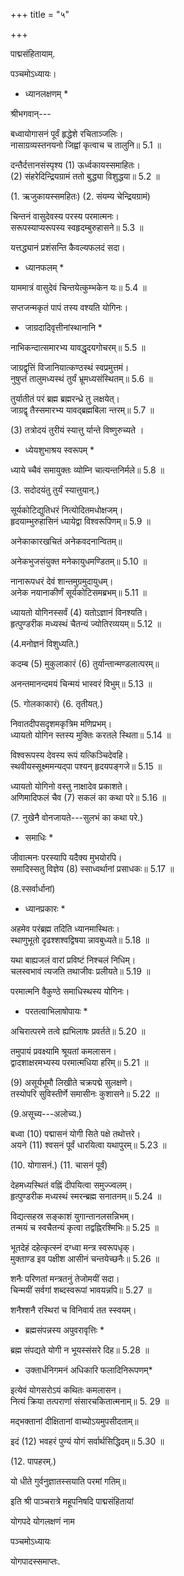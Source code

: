 +++
title = "५"

+++

पाद्मसंहितायाम्.

पञ्चमोऽध्यायः।  
* ध्यानलक्षणम् *

श्रीभगवान्---

बध्वायोगासनं पूर्वं हृद्धेशे रचिताञ्जलिः।  
नासाग्रव्यस्तनयनो जिह्वां कृत्वाच च तालुनि॥ 5.1 ॥

दन्तैर्दत्तानसंस्पृश्य (1) ऊर्ध्वकायस्समाहितः।  
(2) संहरेदिन्द्रियग्रामं ततो बुद्ध्या विशुद्धया॥ 5.2 ॥

(1. ऋजुकायस्समहितः) (2. संयम्य चेन्द्रियग्रामं)

चिन्तनं वासुदेवस्य परस्य परमात्मनः।  
सरूपस्याप्यरूपस्य स्वहृदम्बुरुहासने॥ 5.3 ॥

यत्तद्ध्यानं प्रशंसन्ति कैवल्यफलदं सदा।  
* ध्यानफलम् *

याममात्रं वासुदेवं चिन्तयेत्कुम्भकेन यः॥ 5.4 ॥

सप्तजन्मकृतं पापं तस्य वश्यति योगिनः।  
* जाग्रदादिवृत्तीनांस्थानानि *

नाभिकन्दात्समारभ्य यावद्धृदयगोचरम्॥ 5.5 ॥

जाग्रद्वृत्तिं विजानियात्कण्ठस्थं स्वप्रमुत्तमं।  
नुषुप्तं तालुमध्यस्थं तुर्यं भ्रूमध्यसंस्थितम्॥ 5.6 ॥

तुर्यातीतं परं ब्रह्म ब्रह्मरन्ध्रे तु लक्षयेत्।  
जाग्रद्वृ तैस्समारभ्य यावद्ब्रह्मबिला न्तरम्॥ 5.7 ॥

(3) तत्रोदयं तुरीयं स्यात्तु र्यान्ते विष्णुरुच्यते ।  
* ध्येयशुभाश्रय स्वरूपम् *

ध्याये च्चैवं समायुक्तः व्योम्नि चात्यन्तनिर्मले॥ 5.8 ॥

(3. सदोदयंतु तुर्यं स्यात्तुयान्.)

सूर्यकोटिद्युतिधरं नित्योदितमधोक्षजम्।  
हृदयाम्भुरुहासिनं ध्यायेद्वा विश्वरूपिणम्॥ 5.9 ॥

अनेकाकारखचितं अनेकवदनान्वितम्॥

अनेकभुजसंयुक्त मनेकायुधमण्डितम्॥ 5.10 ॥

नानारूपधरं देवं शान्तमुग्रमुदायुधम्।  
अनेक नयानाकीर्णं सूर्यकोटिसमब्रभम्॥ 5.11 ॥

ध्यायतो योगिनस्सर्वं (4) यतोऽज्ञानं विनश्यति।  
हृत्पुण्‍डरीक मध्यस्थं चैतन्यं ज्योतिरव्ययम्॥ 5.12 ॥

(4.मनोज्ञनं विशुध्यति.)

कदम्ब (5) मुकुलाकारं (6) तुर्यान्तान्मण्डलात्परम्॥

अनन्तमानन्दमयं चिन्मयं भास्वरं विभुम्॥ 5.13 ॥

(5. गोलकाकारं) (6. तृतीयत्.)

निवातदीपसदृशमकृत्रिम मणिप्रभम्।  
ध्यायतो योगिन स्तस्य मुक्तिः करतले स्थिता॥ 5.14 ॥

विश्वरूपस्य देवस्य रूपं यत्किञ्चिदेवहि।  
स्थवीयस्सूक्ष्ममन्यद्पा पश्यन् हृदयपङ्गजे॥ 5.15 ॥

ध्यायतो योगिनो वस्तु नाक्षादेव प्रकाशते।  
अणिमादिफलं चैव (7) सकलं का कथा परे॥ 5.16 ॥

 (7. नुखेनै वोनजायते---सुलभं का कथा परे.)

* समाधिः *

जीवात्मनः परस्यापि यदैक्य मुभयोरपि।  
समादिस्सतु विज्ञेय (8) स्साध्वर्थानां प्रसाधकः॥ 5.17 ॥

(8.स्सर्वार्धानां)

* ध्यानप्रकारः *

अहमेव परंब्रह्म तदिति ध्यानमास्थितः।  
स्थाणुभूतो दृढश्शश्वद्विषया न्नावबुध्यते॥ 5.18 ॥

यथा बाह्यजलं वारां प्रविष्टं निश्चलं निधिम्।  
चलस्वभावं त्यजति तथाजीवः प्रलीयते॥ 5.19 ॥

परमात्मनि वैकुण्ठे समाधिस्थस्य योगिनः।  
* परतत्वाभिलाषोपायः *

अचिरात्परमे तत्वे ह्यभिलाषः प्रवर्तते॥ 5.20 ॥

तमुपायं प्रवक्ष्यामि श्रूयतां कमलासन।  
द्वादशाक्षरमभ्यस्य परमात्मधिया हरिम्॥ 5.21 ॥

(9) असूर्यभूमौ लिखीते चक्रपद्मे सुलक्षणे।  
तस्योपरि सुविस्तीर्णे समासीनः कुशासने॥ 5.22 ॥

(9.असूच्य---अलोच्य.)

बध्वा (10) पद्मासनं योगी सिते पक्षे तथोत्तरे।  
अयने (11) श्वसनं पूर्वं धारयित्वा यथापुरम्॥ 5.23 ॥

(10. योगासनं.) (11. चासनं पूर्वं)

देहमध्यस्थितं वह्निं दीपयित्वा समुज्ज्वलम्।  
हृत्पुण्‍डरीक मध्यस्थं स्मरन्ब्रह्म सनातनम्॥ 5.24 ॥

विद्यत्सहस्र सङ्काशं युगान्तानलसन्निभम्‌।  
तन्मयं च स्वचैतन्यं कृत्वा तद्वह्निरश्मिभिः॥ 5.25 ॥

भूतदेहं दहेत्कृत्स्नं दग्ध्वा मन्त्र स्वरूपधृक्।  
मुक्ताण्‍ड इव पक्षीश आसीनं चन्तयेच्छनैः॥ 5.26 ॥

शनैः परिणतां मन्त्रतनुं तेजोमयीं सदा।  
चिन्मयीं सर्वगां शब्दस्वरूपां भावयन्नपि॥ 5.27 ॥

शनैश्शनै रस्थिरां च विनिवार्य तत स्स्वयम्।  
* ब्रह्मसंपन्नस्य अपुवरावृत्तिः *

ब्रह्म संपद्यते योगी न भूयस्संसरे दिह॥ 5.28 ॥

* उक्तार्धनिगमनं अधिकारि फलादिनिरूपणम्*

इत्येवं योगसरोऽयं कथितः कमलासन।  
नित्यं क्रिया तत्पराणां संसारचकितात्मनाम्॥ 5. 29 ॥

मद्भक्तानां दीक्षितानां वाच्योऽयमुपसीदताम्॥

इदं (12) भवहरं पुण्यं योगं सर्वार्थसिद्धिदम्॥ 5.30 ॥

(12. पापहरम्.)

यो धीते गुर्वनुज्ञातस्सयाति परमां गतिम्॥

इति श्री पाञ्चरात्रे महूपनिषदि पाद्मसंहितायां

योगपदे योगलक्षणं नाम

पञ्चमोऽध्यायः

योगपादस्समाप्तः.

 